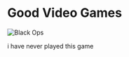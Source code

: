 # Good Video Games

![Black Ops](http://www.dualshockers.com/wp-content/uploads/2012/08/callofduty-black-ops2.jpeg)

i have never played this game
